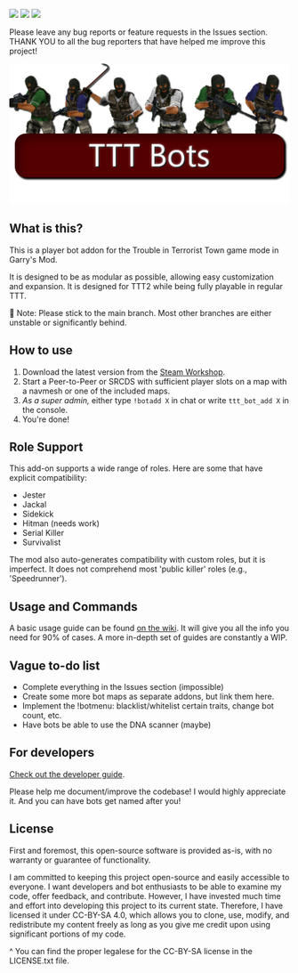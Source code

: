 <img src="https://forthebadge.com/images/badges/cc-by-sa.svg" height=30px> <img src="https://forthebadge.com/images/badges/works-on-my-machine.svg" height=30px> <img src="https://forthebadge.com/images/badges/built-with-love.svg" height=30px> 

Please leave any bug reports or feature requests in the Issues section. THANK YOU to all the bug reporters that have helped me improve this project!

![TTT Bots Header](tttbots-banner2.png)
## What is this?
This is a player bot addon for the Trouble in Terrorist Town game mode in Garry's Mod.

It is designed to be as modular as possible, allowing easy customization and expansion. It is designed for TTT2 while being fully playable in regular TTT.

📝 Note: Please stick to the main branch. Most other branches are either unstable or significantly behind.

## How to use
1. Download the latest version from the [Steam Workshop](https://steamcommunity.com/sharedfiles/filedetails/?id=1256344426).
2. Start a Peer-to-Peer or SRCDS with sufficient player slots on a map with a navmesh or one of the included maps.
3. *As a super admin,* either type `!botadd X` in chat or write `ttt_bot_add X` in the console.
4. You're done!

## Role Support

This add-on supports a wide range of roles. Here are some that have explicit compatibility:
* Jester
* Jackal
* Sidekick
* Hitman (needs work)
* Serial Killer
* Survivalist

The mod also auto-generates compatibility with custom roles, but it is imperfect. It does not comprehend most 'public killer' roles (e.g., 'Speedrunner').

## Usage and Commands
A basic usage guide can be found [on the wiki](https://github.com/thebigsleepjoe/TTT-Bots-2/wiki/Basic-Usage-Guide). It will give you all the info you need for 90% of cases. A more in-depth set of guides are constantly a WIP.

## Vague to-do list
- Complete everything in the Issues section (impossible)
- Create some more bot maps as separate addons, but link them here.
- Implement the !botmenu: blacklist/whitelist certain traits, change bot count, etc.
- Have bots be able to use the DNA scanner (maybe)

## For developers
[Check out the developer guide](https://github.com/thebigsleepjoe/TTT-Bots-2/wiki/Developer-Guide).

Please help me document/improve the codebase! I would highly appreciate it. And you can have bots get named after you!

## License

First and foremost, this open-source software is provided as-is, with no warranty or guarantee of functionality.

I am committed to keeping this project open-source and easily accessible to everyone. I want developers and bot enthusiasts to be able to examine my code, offer feedback, and contribute. However, I have invested much time and effort into developing this project to its current state. Therefore, I have licensed it under CC-BY-SA 4.0, which allows you to clone, use, modify, and redistribute my content freely as long as you give me credit upon using significant portions of my code.

^ You can find the proper legalese for the CC-BY-SA license in the LICENSE.txt file.
